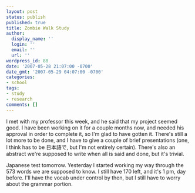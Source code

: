 ```yaml
---
layout: post
status: publish
published: true
title: Zombie Walk Study
author:
  display_name: ''
  login: ''
  email: ''
  url: ''
wordpress_id: 88
date: '2007-05-28 21:07:00 -0700'
date_gmt: '2007-05-29 04:07:00 -0700'
categories:
- school
tags:
- study
- research
comments: []
---
```

I met with my professor this week, and he said that my project seemed good.  I have been working on it for a couple months now, and needed his approval in order to complete it, so I'm glad to have gotten it.  There's still a lot more to be done, and I have to give a couple of brief presentations (one, I think has to be 日本語で, but I'm not entirely certain).  There's also an abstract we're supposed to write when all is said and done, but it's trivial.

Japanese test tomorrow.  Yesterday I started working my way through the 573 words we are supposed to know.  I still have 170 left, and it's 1 pm, day before.  I'll have the vocab under control by then, but I still have to worry about the grammar portion.
